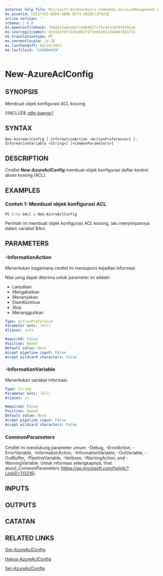 ```yaml
---
external help file: Microsoft.WindowsAzure.Commands.ServiceManagement.dll-Help.xml
ms.assetid: CD2274E5-B3D4-489E-B374-8B2BCC1F923E
online version: ''
schema: 2.0.0
ms.openlocfilehash: 7b68a22a6e36efcb9bd62fcf3cde3c878f4f91a6
ms.sourcegitcommit: dcb33efdfc53ba0b2f271e883021de84878d1f31
ms.translationtype: MT
ms.contentlocale: id-ID
ms.lasthandoff: 04/14/2022
ms.locfileid: "142094439"
---
```

# New-AzureAclConfig

## SYNOPSIS
Membuat objek konfigurasi ACL kosong.

[!INCLUDE [rdfe-banner](../../includes/rdfe-banner.md)]

## SYNTAX

```
New-AzureAclConfig [-InformationAction <ActionPreference>] [-InformationVariable <String>] [<CommonParameters>]
```

## DESCRIPTION
Cmdlet **New-AzureAclConfig** membuat objek konfigurasi daftar kontrol akses kosong (ACL).

## EXAMPLES

### Contoh 1: Membuat objek konfigurasi ACL
```
PS C:\> $Acl = New-AzureAclConfig
```

Perintah ini membuat objek konfigurasi ACL kosong, lalu menyimpannya dalam variabel $Acl.

## PARAMETERS

### -InformationAction
Menentukan bagaimana cmdlet ini merespons kejadian informasi.

Nilai yang dapat diterima untuk parameter ini adalah:

- Lanjutkan
- Mengabaikan
- Menanyakan
- DiamKontinue
- Stop
- Menangguhkan

```yaml
Type: ActionPreference
Parameter Sets: (All)
Aliases: infa

Required: False
Position: Named
Default value: None
Accept pipeline input: False
Accept wildcard characters: False
```

### -InformationVariable
Menentukan variabel informasi.

```yaml
Type: String
Parameter Sets: (All)
Aliases: iv

Required: False
Position: Named
Default value: None
Accept pipeline input: False
Accept wildcard characters: False
```

### CommonParameters
Cmdlet ini mendukung parameter umum: -Debug, -ErrorAction, -ErrorVariable, -InformationAction, -InformationVariable, -OutVariable, -OutBuffer, -PipelineVariable, -Verbose, -WarningAction, and -WarningVariable. Untuk informasi selengkapnya, lihat about_CommonParameters (https://go.microsoft.com/fwlink/?LinkID=113216).

## INPUTS

## OUTPUTS

## CATATAN

## RELATED LINKS

[Get-AzureAclConfig](./Get-AzureAclConfig.md)

[Hapus-AzureAclConfig](./Remove-AzureAclConfig.md)

[Set-AzureAclConfig](./Set-AzureAclConfig.md)


